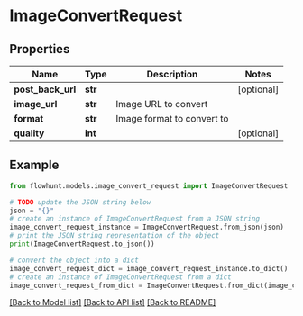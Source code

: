 # ImageConvertRequest


## Properties

Name | Type | Description | Notes
------------ | ------------- | ------------- | -------------
**post_back_url** | **str** |  | [optional] 
**image_url** | **str** | Image URL to convert | 
**format** | **str** | Image format to convert to | 
**quality** | **int** |  | [optional] 

## Example

```python
from flowhunt.models.image_convert_request import ImageConvertRequest

# TODO update the JSON string below
json = "{}"
# create an instance of ImageConvertRequest from a JSON string
image_convert_request_instance = ImageConvertRequest.from_json(json)
# print the JSON string representation of the object
print(ImageConvertRequest.to_json())

# convert the object into a dict
image_convert_request_dict = image_convert_request_instance.to_dict()
# create an instance of ImageConvertRequest from a dict
image_convert_request_from_dict = ImageConvertRequest.from_dict(image_convert_request_dict)
```
[[Back to Model list]](../README.md#documentation-for-models) [[Back to API list]](../README.md#documentation-for-api-endpoints) [[Back to README]](../README.md)


